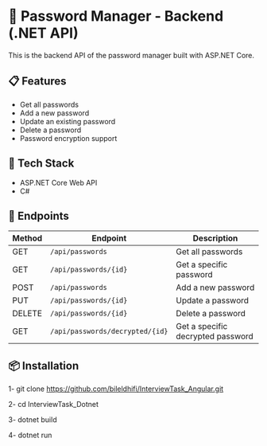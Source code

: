 # 🔐 Password Manager - Backend (.NET API)

This is the backend API of the password manager built with ASP.NET Core.

## 📋 Features

- Get all passwords
- Add a new password
- Update an existing password
- Delete a password
- Password encryption support

## 🧰 Tech Stack

- ASP.NET Core Web API
- C#

## 📁 Endpoints

| Method | Endpoint              | Description             |
| ------ | --------------------- | ----------------------- |
| GET    | `/api/passwords`      | Get all passwords       |
| GET    | `/api/passwords/{id}` | Get a specific password |
| POST   | `/api/passwords`      | Add a new password      |
| PUT    | `/api/passwords/{id}` | Update a password       |
| DELETE | `/api/passwords/{id}` | Delete a password       |
| GET    | `/api/passwords/decrypted/{id}` | Get a specific decrypted password |

## 📦 Installation

1- git clone https://github.com/bileldhifi/InterviewTask_Angular.git

2- cd InterviewTask_Dotnet

3- dotnet build

4- dotnet run
